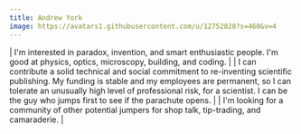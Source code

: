```yaml
---
title: Andrew York
image: https://avatars1.githubusercontent.com/u/12752828?s=460&v=4
---
```


| I'm interested in paradox, invention, and smart enthusiastic people. I'm good at physics, optics, microscopy, building, and coding. |
| I can contribute a solid technical and social commitment to re-inventing scientific publishing. My funding is stable and my employees are permanent, so I can tolerate an unusually high level of professional risk, for a scientist. I can be the guy who jumps first to see if the parachute opens. |
| I'm looking for a community of other potential jumpers for shop talk, tip-trading, and camaraderie. |
